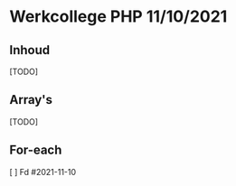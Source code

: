 # Werkcollege PHP 11/10/2021

## Inhoud

[TODO]

## Array's

[TODO]

## For-each

[ ] Fd #2021-11-10
